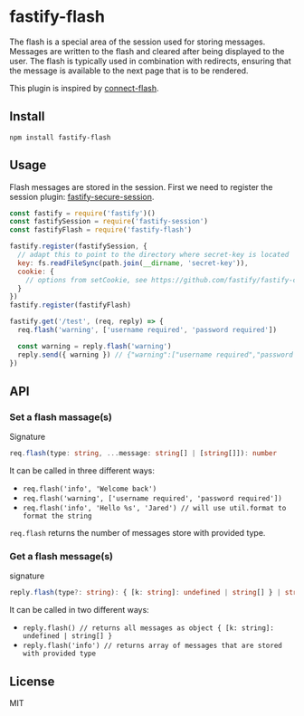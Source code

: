# fastify-flash
The flash is a special area of the session used for storing messages. Messages are written to the flash and cleared after being displayed to the user. The flash is typically used in combination with redirects, ensuring that the message is available to the next page that is to be rendered.

This plugin is inspired by [connect-flash](https://github.com/jaredhanson/connect-flash).

## Install
`npm install fastify-flash`

## Usage
Flash messages are stored in the session. First we need to register the session plugin: [fastify-secure-session](https://www.npmjs.com/package/fastify-secure-session).

``` javascript
const fastify = require('fastify')()
const fastifySession = require('fastify-session')
const fastifyFlash = require('fastify-flash')

fastify.register(fastifySession, {
  // adapt this to point to the directory where secret-key is located
  key: fs.readFileSync(path.join(__dirname, 'secret-key')),
  cookie: {
    // options from setCookie, see https://github.com/fastify/fastify-cookie
  }
})
fastify.register(fastifyFlash)

fastify.get('/test', (req, reply) => {
  req.flash('warning', ['username required', 'password required'])

  const warning = reply.flash('warning')
  reply.send({ warning }) // {"warning":["username required","password required"]}
})
```

## API
### Set a flash massage(s)
Signature
``` typescript
req.flash(type: string, ...message: string[] | [string[]]): number
```
It can be called in three different ways:
- `req.flash('info', 'Welcome back')`
- `req.flash('warning', ['username required', 'password required'])`
- `req.flash('info', 'Hello %s', 'Jared') // will use util.format to format the string`

`req.flash` returns the number of messages store with provided type.

### Get a flash message(s)
signature
``` typescript
reply.flash(type?: string): { [k: string]: undefined | string[] } | string[]
```
It can be called in two different ways:
- `reply.flash() // returns all messages as object { [k: string]: undefined | string[] }`
- `reply.flash('info') // returns array of messages that are stored with provided type`

## License

MIT
